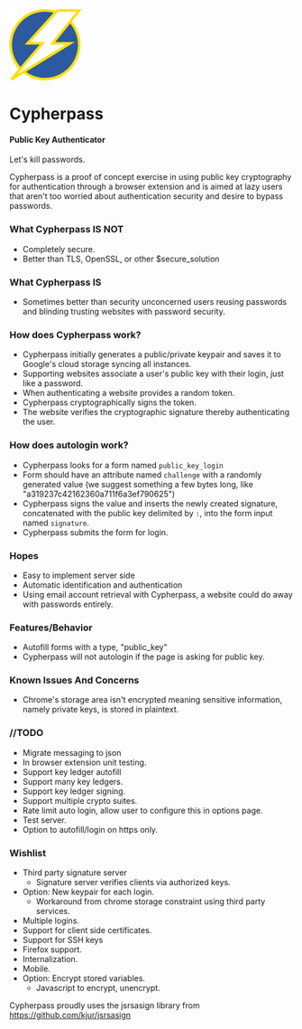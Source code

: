 ![Cypherpass](/plugin/img/cypher_128.png)

# Cypherpass #
#### Public Key Authenticator ####

Let's kill passwords.

Cypherpass is a proof of concept exercise in using public key cryptography for
authentication through a browser extension and is aimed at lazy users that
aren't too worried about authentication security and desire to bypass passwords.

### What Cypherpass **IS NOT**
 * Completely secure.
 * Better than TLS, OpenSSL, or other $secure_solution

### What Cypherpass **IS**
 * Sometimes better than security unconcerned users reusing passwords
   and blinding trusting websites with password security.

### How does Cypherpass work?
* Cypherpass initially generates a public/private keypair and saves it to
  Google's cloud storage syncing all instances.
* Supporting websites associate a user's public key with their login, just like a password.
* When authenticating a website provides a random token.
* Cypherpass cryptographically signs the token.
* The website verifies the cryptographic signature thereby authenticating the
  user.

### How does autologin work?
* Cypherpass looks for a form named `public_key_login`
* Form should have an attribute named `challenge` with a randomly generated
  value (we suggest something a few bytes long, like
  "a319237c42162360a711f6a3ef790625")
* Cypherpass signs the value and inserts the newly created signature,
  concatenated with the public key delimited by `:`, into the form input
  named `signature`.
* Cypherpass submits the form for login.

### Hopes
 * Easy to implement server side
 * Automatic identification and authentication
 * Using email account retrieval with Cypherpass, a website could do away with
   passwords entirely.

### Features/Behavior
* Autofill forms with a type, "public_key"
* Cypherpass will not autologin if the page is asking for public key.

### Known Issues And Concerns
* Chrome's storage area isn't encrypted meaning sensitive information, namely
private keys, is stored in plaintext.

### //TODO
* Migrate messaging to json
* In browser extension unit testing.
* Support key ledger autofill
* Support many key ledgers.
* Support key ledger signing.
* Support multiple crypto suites.
* Rate limit auto login, allow user to configure this in options page.
* Test server.
* Option to autofill/login on https only.

### Wishlist
* Third party signature server
  * Signature server verifies clients via authorized keys.
* Option: New keypair for each login.
  * Workaround from chrome storage constraint using third party services.
* Multiple logins.
* Support for client side certificates.
* Support for SSH keys
* Firefox support.
* Internalization.
* Mobile.
* Option: Encrypt stored variables.
  * Javascript to encrypt, unencrypt.

Cypherpass proudly uses the jsrsasign library from
https://github.com/kjur/jsrsasign
